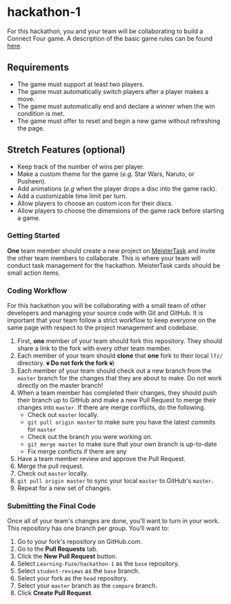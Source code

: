 # hackathon-1

For this hackathon, you and your team will be collaborating to build a Connect Four game. A description of the basic game rules can be found [here](https://en.wikipedia.org/wiki/Connect_Four#Gameplay).

## Requirements

- The game must support at least two players.
- The game must automatically switch players after a player makes a move.
- The game must automatically end and declare a winner when the win condition is met.
- The game must offer to reset and begin a new game without refreshing the page.

## Stretch Features (optional)

- Keep track of the number of wins per player.
- Make a custom theme for the game (_e.g._ Star Wars, Naruto, or Pusheen).
- Add animations (_e.g_ when the player drops a disc into the game rack).
- Add a customizable time limit per turn.
- Allow players to choose an custom icon for their discs.
- Allow players to choose the dimensions of the game rack before starting a game.

### Getting Started

**One** team member should create a new project on [MeisterTask](https://meistertask.com/app) and invite the other team members to collaborate. This is where your team will conduct task management for the hackathon. MeisterTask cards should be small action items.

### Coding Workflow

For this hackathon you will be collaborating with a small team of other developers and managing your source code with Git and GitHub. It is important that your team follow a strict workflow to keep everyone on the same page with respect to the project management and codebase.

1. First, **one** member of your team should fork this repository. They should share a link to the fork with every other team member.
2. Each member of your team should **clone** that **one** fork to their local `lfz/` directory. **💀 Do not fork the fork 💀**)
3. Each member of your team should check out a new branch from the `master` branch for the changes that they are about to make. Do not work directly on the master branch!
4. When a team member has completed their changes, they should push their branch up to GitHub and make a new Pull Request to merge their changes into `master`. If there are merge conflicts, do the following.
    - Check out `master` locally.
    - `git pull origin master` to make sure you have the latest commits for `master`
    - Check out the branch you were working on.
    - `git merge master` to make sure that your own branch is up-to-date
    - Fix merge conflicts if there are any
5. Have a team member review and approve the Pull Request.
6. Merge the pull request.
7. Check out `master` locally.
8. `git pull origin master` to sync your local `master` to GitHub's `master`.
9. Repeat for a new set of changes.

### Submitting the Final Code

Once all of your team's changes are done, you'll want to turn in your work. This repository has one branch per group. You'll want to:

1. Go to your fork's repository on GitHub.com.
1. Go to the **Pull Requests** tab.
1. Click the **New Pull Request** button.
1. Select `Learning-Fuze/hackathon-1` as the `base` repository.
1. Select `student-reviews` as the `base` branch.
1. Select your fork as the `head` repository.
1. Select your `master` branch as the `compare` branch.
1. Click **Create Pull Request**.
